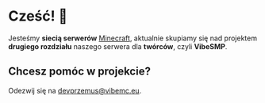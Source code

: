 # Cześć! 👋
Jesteśmy **siecią serwerów** [Minecraft](https://minecraft.net/ "Minecraft"), aktualnie skupiamy się nad projektem **drugiego rozdziału** naszego serwera dla **twórców**, czyli **VibeSMP**.
## Chcesz pomóc w projekcie?
Odezwij się na devprzemus@vibemc.eu.
